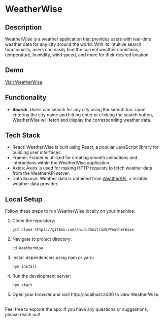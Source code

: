 # WeatherWise

## Description

WeatherWise is a weather application that provides users with real-time weather data for any city around the world. With its intuitive search functionality, users can easily find the current weather conditions, temperature, humidity, wind speed, and more for their desired location.

## Demo

[Visit WeatherWise](https://weather-wise-psi.vercel.app/)

## Functionality

- **Search**: Users can search for any city using the search bar. Upon entering the city name and hitting enter or clicking the search button, WeatherWise will fetch and display the corresponding weather data.

## Tech Stack

- React: WeatherWise is built using React, a popular JavaScript library for building user interfaces.
- Framer: Framer is utilized for creating smooth animations and interactions within the WeatherWise application.
- Axios: Axios is used for making HTTP requests to fetch weather data from the WeatherAPI server.
- Data Source: Weather data is obtained from [WeatherAPI](https://www.weatherapi.com/), a reliable weather data provider.

## Local Setup

Follow these steps to run WeatherWise locally on your machine:

1. Clone the repository:
   ```bash
   git clone https://github.com/anirudhmitra25/WeatherWise
   ```
2. Navigate to project directory:
   ```bash
   cd WeatherWise
   ```
3. Install dependencies using npm or yarn:
   ```bash
   npm install
   ```
4. Run the development server:
   ```bash
   npm start
   ```
5. Open your browser and visit http://localhost:3000 to view WeatherWise.
   ``

Feel free to explore the app. If you have any questions or suggestions, please reach out!